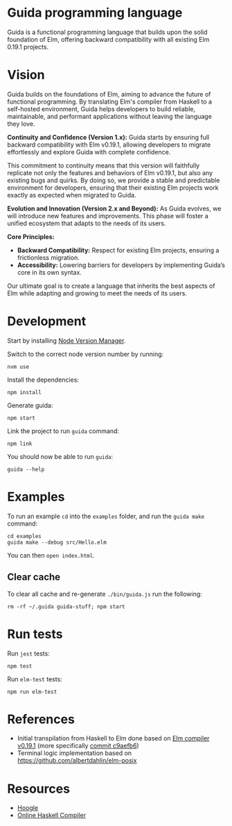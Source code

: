 # Guida programming language

Guida is a functional programming language that builds upon the solid foundation of Elm, offering
backward compatibility with all existing Elm 0.19.1 projects.

# Vision

Guida builds on the foundations of Elm, aiming to advance the future of functional programming.
By translating Elm's compiler from Haskell to a self-hosted environment, Guida helps developers to
build reliable, maintainable, and performant applications without leaving the language they love.

**Continuity and Confidence (Version 1.x):**
Guida starts by ensuring full backward compatibility with Elm v0.19.1, allowing developers to migrate
effortlessly and explore Guida with complete confidence.

This commitment to continuity means that this version will faithfully replicate not only the
features and behaviors of Elm v0.19.1, but also any existing bugs and quirks.
By doing so, we provide a stable and predictable environment for developers, ensuring that their
existing Elm projects work exactly as expected when migrated to Guida.

**Evolution and Innovation (Version 2.x and Beyond):**
As Guida evolves, we will introduce new features and improvements.
This phase will foster a unified ecosystem that adapts to the needs of its users.

**Core Principles:**

- **Backward Compatibility:** Respect for existing Elm projects, ensuring a frictionless migration.
- **Accessibility:** Lowering barriers for developers by implementing Guida’s core in its own syntax.

Our ultimate goal is to create a language that inherits the best aspects of Elm while adapting and
growing to meet the needs of its users.

# Development

Start by installing [Node Version Manager](https://github.com/nvm-sh/nvm).

Switch to the correct node version number by running:

```
nvm use
```

Install the dependencies:

```
npm install
```

Generate guida:

```
npm start
```

Link the project to run `guida` command:

```
npm link
```

You should now be able to run `guida`:

```
guida --help
```

# Examples

To run an example `cd` into the `examples` folder, and run the `guida make` command:

```
cd examples
guida make --debug src/Hello.elm
```

You can then `open index.html`.

## Clear cache

To clear all cache and re-generate `./bin/guida.js` run the following:

```
rm -rf ~/.guida guida-stuff; npm start
```

# Run tests

Run `jest` tests:

```
npm test
```

Run `elm-test` tests:

```
npm run elm-test
```

# References

- Initial transpilation from Haskell to Elm done based on [Elm compiler v0.19.1](https://github.com/elm/compiler/releases/tag/0.19.1)
  (more specifically [commit c9aefb6](https://github.com/elm/compiler/commit/c9aefb6230f5e0bda03205ab0499f6e4af924495))
- Terminal logic implementation based on https://github.com/albertdahlin/elm-posix

# Resources

- [Hoogle](https://hoogle.haskell.org/)
- [Online Haskell Compiler](https://www.tutorialspoint.com/compile_haskell_online.php)
